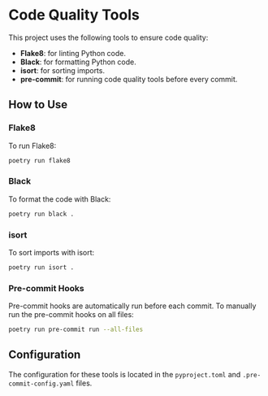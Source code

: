# Code Quality Tools

This project uses the following tools to ensure code quality:

- **Flake8**: for linting Python code.
- **Black**: for formatting Python code.
- **isort**: for sorting imports.
- **pre-commit**: for running code quality tools before every commit.

## How to Use

### Flake8

To run Flake8:

```sh
poetry run flake8
```

### Black

To format the code with Black:

```sh
poetry run black .
```

### isort

To sort imports with isort:

```sh
poetry run isort .
```

### Pre-commit Hooks

Pre-commit hooks are automatically run before each commit. To manually run the pre-commit hooks on all files:

```sh
poetry run pre-commit run --all-files
```

## Configuration

The configuration for these tools is located in the `pyproject.toml` and `.pre-commit-config.yaml` files.
```